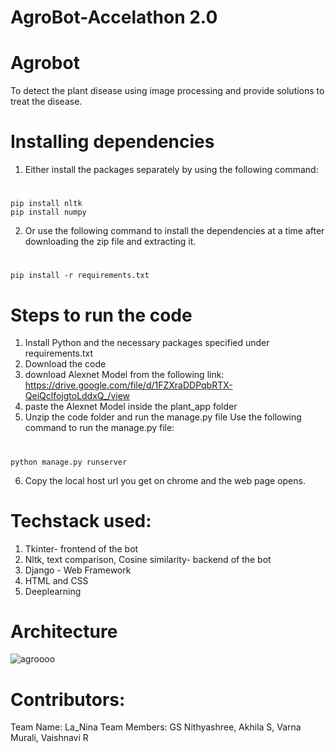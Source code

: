# AgroBot-Accelathon 2.0 

# Agrobot
To detect the plant disease using image processing and provide solutions to treat the disease.

 
  # Installing dependencies
1)	Either install the packages separately by using the following command:
  # 
    pip install nltk
    pip install numpy
2)  Or use the following command to install the dependencies at a time after downloading the zip file and extracting it.
   #
    pip install -r requirements.txt


# Steps to run the code
1)	Install Python and the necessary packages specified under requirements.txt
2)	Download the code
3)  download Alexnet Model from the following link:
     https://drive.google.com/file/d/1FZXraDDPqbRTX-QeiQclfojgtoLddxQ_/view
4) paste the Alexnet Model inside the plant_app folder
5)	Unzip the code folder and run the manage.py file 
   Use the following command to run the manage.py file:
#
    python manage.py runserver
6) Copy the local host url you get on chrome and the web page opens.

# Techstack used: 
1)	Tkinter- frontend of the bot
2)	Nltk, text comparison, Cosine similarity- backend of the bot
3)  Django - Web Framework
4)  HTML and CSS
5)  Deeplearning 

# Architecture
![agroooo](https://user-images.githubusercontent.com/45993890/99955255-023a5680-2daa-11eb-8f89-102b3edd53cd.JPG)

# Contributors:
Team Name: La_Nina
Team Members: GS Nithyashree, Akhila S, Varna Murali, Vaishnavi R


